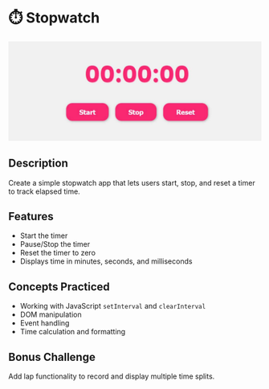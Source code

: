 # ⏱️ Stopwatch

![Stopwatch Preview](./assets/stopwatch.png)

## Description
Create a simple stopwatch app that lets users start, stop, and reset a timer to track elapsed time.

## Features
- Start the timer
- Pause/Stop the timer
- Reset the timer to zero
- Displays time in minutes, seconds, and milliseconds

## Concepts Practiced
- Working with JavaScript `setInterval` and `clearInterval`
- DOM manipulation
- Event handling
- Time calculation and formatting

## Bonus Challenge
Add lap functionality to record and display multiple time splits.


